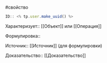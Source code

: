 #свойство

```javascript
ID:: <% tp.user.make_uuid() %>
```

Характеризует:: [[Объект]] или [[Операция]]

Формулировка::

Источник:: [[Источник]] (для формулировки)

Доказательство:: [[Доказательство]]